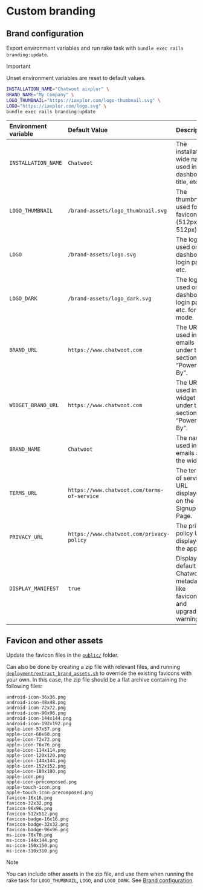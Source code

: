 # Custom branding

## Brand configuration

Export environment variables and run rake task with `bundle exec rails branding:update`.

> [!IMPORTANT]
> Unset environment variables are reset to default values.

```bash
INSTALLATION_NAME="Chatwoot aixplor" \
BRAND_NAME="My Company" \
LOGO_THUMBNAIL="https://iaxplor.com/logo-thumbnail.svg" \
LOGO="https://iaxplor.com/logo.svg" \
bundle exec rails branding:update
```

| Environment variable | Default Value                               | Description                                                           |
| :--------------------| :------------------------------------------ | :-------------------------------------------------------------------- |
| `INSTALLATION_NAME`  | `Chatwoot`                                  | The installation-wide name used in the dashboard, title, etc.         |
| `LOGO_THUMBNAIL`     | `/brand-assets/logo_thumbnail.svg`          | The thumbnail used for favicon (512px X 512px).                       |
| `LOGO`               | `/brand-assets/logo.svg`                    | The logo used on the dashboard, login page, etc.                      |
| `LOGO_DARK`          | `/brand-assets/logo_dark.svg`               | The logo used on the dashboard, login page, etc. for dark mode.       |
| `BRAND_URL`          | `https://www.chatwoot.com`                  | The URL used in emails under the section “Powered By”.                |
| `WIDGET_BRAND_URL`   | `https://www.chatwoot.com`                  | The URL used in the widget under the section “Powered By”.            |
| `BRAND_NAME`         | `Chatwoot`                                  | The name used in emails and the widget.                               |
| `TERMS_URL`          | `https://www.chatwoot.com/terms-of-service` | The terms of service URL displayed on the Signup Page.                |
| `PRIVACY_URL`        | `https://www.chatwoot.com/privacy-policy`   | The privacy policy URL displayed in the app.                          |
| `DISPLAY_MANIFEST`   | `true`                                      | Display default Chatwoot metadata like favicons and upgrade warnings. |

## Favicon and other assets

Update the favicon files in the [`public/`](public/) folder.

Can also be done by creating a zip file with relevant files, and running [`deployment/extract_brand_assets.sh`](deployment/extract_brand_assets.sh) to override the existing favicons with your own.
In this case, the zip file should be a flat archive containing the following files:

```
android-icon-36x36.png
android-icon-48x48.png
android-icon-72x72.png
android-icon-96x96.png
android-icon-144x144.png
android-icon-192x192.png
apple-icon-57x57.png
apple-icon-60x60.png
apple-icon-72x72.png
apple-icon-76x76.png
apple-icon-114x114.png
apple-icon-120x120.png
apple-icon-144x144.png
apple-icon-152x152.png
apple-icon-180x180.png
apple-icon.png
apple-icon-precomposed.png
apple-touch-icon.png
apple-touch-icon-precomposed.png
favicon-16x16.png
favicon-32x32.png
favicon-96x96.png
favicon-512x512.png
favicon-badge-16x16.png
favicon-badge-32x32.png
favicon-badge-96x96.png
ms-icon-70x70.png
ms-icon-144x144.png
ms-icon-150x150.png
ms-icon-310x310.png
```

> [!NOTE]
> You can include other assets in the zip file, and use them when running the rake task for `LOGO_THUMBNAIL`, `LOGO`, and `LOGO_DARK`.
> See [Brand configuration](#brand-configuration).
